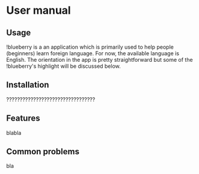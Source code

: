 # User manual  



## Usage

!blueberry is a an application which is primarily used to help people (beginners) learn foreign language. For now, the available language is English. The orientation in the app is pretty straightforward but some of the !blueberry's highlight will be discussed below. 



## Installation  

?????????????????????????????????



## Features  

blabla



## Common problems  

bla